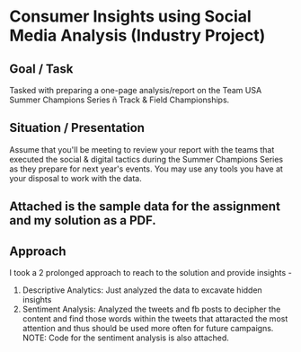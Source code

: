 # Consumer Insights using Social Media Analysis (Industry Project)
 
## Goal / Task
Tasked with preparing a  one-page analysis/report on the Team USA Summer Champions Series ñ Track & Field  Championships.  

## Situation / Presentation
Assume that you'll be meeting to review your report with the teams that executed the social & digital tactics during the Summer Champions Series as they prepare for  next year's events. You may use any tools you have at your disposal to work with the data.

## Attached is the sample data for the assignment and my solution as a PDF.

## Approach
I took a 2 prolonged approach to reach to the solution and provide insights -

1. Descriptive Analytics: Just analyzed the data to excavate hidden insights
2. Sentiment Analysis: Analyzed the tweets and fb posts to decipher the content and find those words within the tweets that attaracted the most attention and thus should be used more often for future campaigns.
NOTE: Code for the sentiment analysis is also attached.
